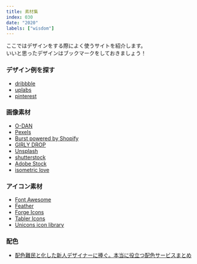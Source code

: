 ```yaml
---
title: 素材集
index: 030
date: "2020"
labels: ["wisdom"]
---
```


ここではデザインをする際によく使うサイトを紹介します。  
いいと思ったデザインはブックマークをしておきましょう！

### デザイン例を探す

- [dribbble](https://dribbble.com/)
- [uplabs](https://www.uplabs.com/)
- [pinterest](https://www.pinterest.jp/)

### 画像素材

- [O-DAN](https://o-dan.net/ja/)
- [Pexels](https://pexels.com/ja-jp/)
- [Burst powered by Shopify](https://burst.shopify.com)
- [GIRLY DROP](https://girlydrop.com)
- [Unsplash](https://unsplash.com/)
- [shutterstock](https://www.shutterstock.com/)
- [Adobe Stock](https://stock.adobe.com/jp/)
- [isometric love](https://www.isometriclove.com/)

### アイコン素材

- [Font Awesome](https://fontawesome.com/icons?d=gallery)
- [Feather](https://feathericons.com/)
- [Forge Icons](https://icons.theforgesmith.com/)
- [Tabler Icons](https://tablericons.com/)
- [Unicons icon library](https://iconscout.com/unicons/explore/line)

### 配色

- [配色難民と化した新人デザイナーに捧ぐ。本当に役立つ配色サービスまとめ](https://liginc.co.jp/399974)
